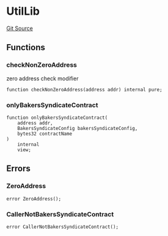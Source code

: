 # UtilLib
[Git Source](https://github.com/WalletConnect/contracts/blob/67de895b15d7488b46908a69f0cb045943c5c770/src/library/UtilLib.sol)


## Functions
### checkNonZeroAddress

zero address check modifier


```solidity
function checkNonZeroAddress(address addr) internal pure;
```

### onlyBakersSyndicateContract


```solidity
function onlyBakersSyndicateContract(
    address addr,
    BakersSyndicateConfig bakersSyndicateConfig,
    bytes32 contractName
)
    internal
    view;
```

## Errors
### ZeroAddress

```solidity
error ZeroAddress();
```

### CallerNotBakersSyndicateContract

```solidity
error CallerNotBakersSyndicateContract();
```

